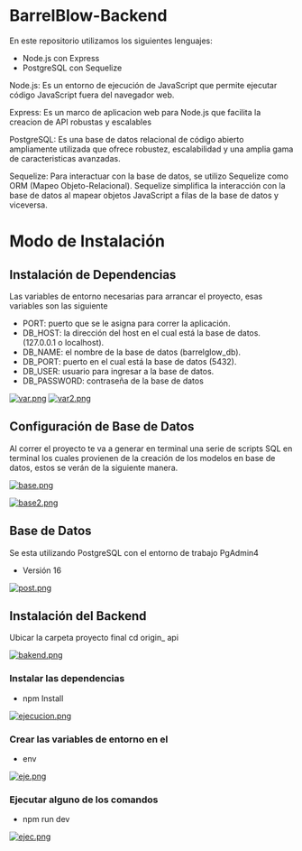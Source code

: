 <h1>BarrelBlow-Backend</h1>

En este repositorio utilizamos los siguientes lenguajes:

- Node.js con Express
- PostgreSQL con Sequelize

Node.js: Es un entorno de ejecución de JavaScript que permite ejecutar código JavaScript fuera del navegador web.

Express: Es un marco de aplicacion web para Node.js que facilita la creacion de API robustas y escalables


PostgreSQL: Es una base de datos relacional de código abierto ampliamente utilizada que ofrece robustez, escalabilidad y una amplia gama de caracteristicas avanzadas.

Sequelize: Para interactuar con la base de datos, se utilizo Sequelize como ORM (Mapeo Objeto-Relacional). Sequelize simplifica la interacción con la base de datos al mapear objetos JavaScript a filas de la base de datos y viceversa.


<h1>Modo de Instalación</h1>

<h2>Instalación de Dependencias</h2>

Las variables de entorno necesarias para arrancar el proyecto, esas variables son las siguiente

- PORT: puerto que se le asigna para correr la aplicación.
- DB_HOST: la dirección del host en el cual está la base de datos. (127.0.0.1 o localhost).
- DB_NAME: el nombre de la base de datos (barrelglow_db).
- DB_PORT: puerto en el cual está la base de datos (5432).
- DB_USER: usuario para ingresar a la base de datos.
- DB_PASSWORD: contraseña de la base de datos

[![var.png](https://i.postimg.cc/Qdq8JDQk/var.png)](https://postimg.cc/PCPndBFP)
[![var2.png](https://i.postimg.cc/RhbsBWxQ/var2.png)](https://postimg.cc/9wZtPFMr)

<h2>Configuración de Base de Datos</h2>

Al correr el proyecto te va a generar en terminal una serie de scripts SQL en terminal los cuales provienen de la creación de los modelos en base de datos, estos se verán de la siguiente manera.

[![base.png](https://i.postimg.cc/qvj8Zzy1/base.png)](https://postimg.cc/WdqFdp9Z)

[![base2.png](https://i.postimg.cc/hjxQgjQW/base2.png)](https://postimg.cc/BLSnBJCM)

<h2>Base de Datos</h2>

Se esta utilizando PostgreSQL con el entorno de trabajo PgAdmin4
- Versión 16

[![post.png](https://i.postimg.cc/xTdj38jf/post.png)](https://postimg.cc/YjJwppmZ)

<h2>Instalación del Backend</h2>

Ubicar la carpeta proyecto final cd origin_ api

[![bakend.png](https://i.postimg.cc/Dfp3FgFh/bakend.png)](https://postimg.cc/3WGcF2df)

<h3>Instalar las dependencias</h3>

- npm Install

[![ejecucion.png](https://i.postimg.cc/7ZnkvyZs/ejecucion.png)](https://postimg.cc/qNqYnSny)

<h3>Crear las variables de entorno en el</h3>

- env

[![eje.png](https://i.postimg.cc/3wfz7r5B/eje.png)](https://postimg.cc/KKL0D2Yk)

<h3>Ejecutar alguno de los comandos</h3>

- npm run dev

[![ejec.png](https://i.postimg.cc/WpGSwpWH/ejec.png)](https://postimg.cc/z3fnJN1C)







